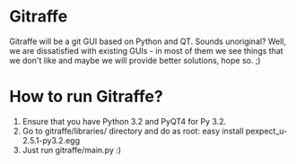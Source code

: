 Gitraffe
========

Gitraffe will be a git GUI based on Python and QT. Sounds unoriginal? Well, we are dissatisfied with existing GUIs - in most of them we see things that we don't like and maybe we will provide better solutions, hope so. ;)

How to run Gitraffe?
====================

1. Ensure that you have Python 3.2 and PyQT4 for Py 3.2.
2. Go to gitraffe/libraries/ directory and do as root:
easy install pexpect_u-2.5.1-py3.2.egg
3. Just run gitraffe/main.py :)